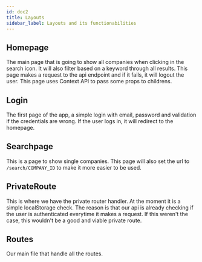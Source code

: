 ```yaml
---
id: doc2
title: Layouts
sidebar_label: Layouts and its functionabilities
---
```


## Homepage

The main page that is going to show all companies when clicking in the search icon. It will also filter based on a keyword through all results. This page makes a request to the api endpoint and if it fails, it will logout the user.
This page uses Context API to pass some props to childrens.

## Login

The first page of the app, a simple login with email, password and validation if the credentials are wrong. If the user logs in, it will redirect to the homepage.

## Searchpage

This is a page to show single companies. This page will also set the url to `/search/COMPANY_ID` to make it more easier to be used.

## PrivateRoute

This is where we have the private router handler. At the moment it is a simple localStorage check. The reason is that our api is already checking if the user is authenticated everytime it makes a request. If this weren't the case, this wouldn't be a good and viable private route.

## Routes

Our main file that handle all the routes.
